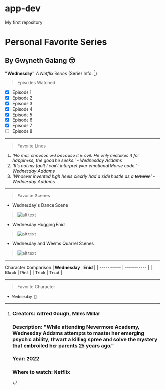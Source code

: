# app-dev
My first repository

# Personal Favorite Series
## By Gwyneth Galang 😚

  **"Wednesday"**
*A Netflix Series* 
(Series Info. [^1])

[^1]: ### Creators: Alfred Gough, Miles Millar
      ### Description: "While attending Nevermore Academy, Wednesday Addams attempts to master her emerging psychic ability, thwart a killing spree and solve the mystery         that embroiled her parents 25 years ago."
      ### Year: 2022
      ### Where to watch: Netflix

> Episodes Watched
- [x] Episode 1
- [x] Episode 2
- [x] Episode 3
- [x] Episode 4
- [x] Episode 5
- [x] Episode 6
- [x] Episode 7
- [ ] Episode 8

---
> Favorite Lines
  1. *'No man chooses evil because it is evil. He only mistakes it for happiness, the good he seeks.' - Wednesday Addams*
  2. *'It’s not my fault I can’t interpret your emotional Morse code.' - Wednesday Addams*
  3. *'Whoever invented high heels clearly had a side hustle as a ~~torturer.~~' - Wednesday Addams*
---

> Favorite Scenes
  - Wednesday's Dance Scene 
  > ![alt text](https://imgix.bustle.com/uploads/image/2022/11/29/a93d7df6-869e-4b56-b719-7f559b64d20f-wed.jpg?w=414&h=306&fit=crop&crop=focalpoint&auto=format%2Ccompress&fp-x=0.492&fp-y=0.3121)
  - Wednesday Hugging Enid
  > ![alt text](http://pbs.twimg.com/media/FicCcYOXoAMO81w.jpg)
  - Wednesday and Weems Quarrel Scenes
  > ![alt text](https://i0.wp.com/reelmockery.com/wp-content/uploads/2022/11/weems-wednesday-episode-1-netflix-tv-series.jpg?ssl=1)

---
Character Comparison
| **Wednesday** | **Enid** |
| ----------- | ----------- |
| Black | Pink |
| Trick | Treat |

---
> Favorite Character
- `Wednesday 🖤` 

